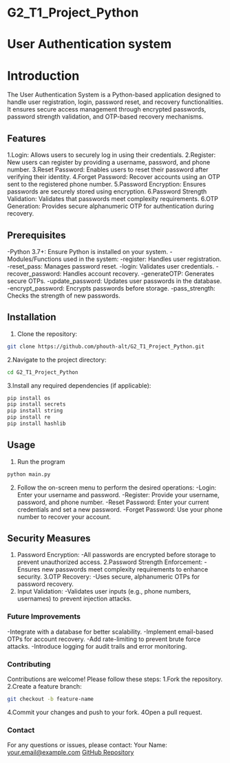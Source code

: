# G2_T1_Project_Python
# User Authentication system
# Introduction
The User Authentication System is a Python-based application designed to handle user registration, login, password reset, and recovery functionalities. It ensures secure access management through encrypted passwords, password strength validation, and OTP-based recovery mechanisms.

## Features
1.Login: Allows users to securely log in using their credentials.
2.Register: New users can register by providing a username, password, and phone number.
3.Reset Password: Enables users to reset their password after verifying their identity.
4.Forget Password: Recover accounts using an OTP sent to the registered phone number.
5.Password Encryption: Ensures passwords are securely stored using encryption.
6.Password Strength Validation: Validates that passwords meet complexity requirements.
6.OTP Generation: Provides secure alphanumeric OTP for authentication during recovery.

## Prerequisites
-Python 3.7+: Ensure Python is installed on your system.
-Modules/Functions used in the system:
    -register: Handles user registration.
    -reset_pass: Manages password reset.
    -login: Validates user credentials.
    -recover_password: Handles account recovery.
    -generateOTP: Generates secure OTPs.
    -update_password: Updates user passwords in the database.
    -encrypt_password: Encrypts passwords before storage.
    -pass_strength: Checks the strength of new passwords.

## Installation 
1. Clone the repository:
```bash
git clone https://github.com/phouth-alt/G2_T1_Project_Python.git
```
2.Navigate to the project directory:
```bash
cd G2_T1_Project_Python
```
3.Install any required dependencies (if applicable):
```bash
pip install os
pip install secrets
pip install string
pip install re
pip install hashlib
```

## Usage
1. Run the program
```bash
python main.py
```
2. Follow the on-screen menu to perform the desired operations:
-Login: Enter your username and password.
-Register: Provide your username, password, and phone number.
-Reset Password: Enter your current credentials and set a new password.
-Forget Password: Use your phone number to recover your account.

## Security Measures

1. Password Encryption:
-All passwords are encrypted before storage to prevent unauthorized access.
2.Password Strength Enforcement:
-Ensures new passwords meet complexity requirements to enhance security.
3.OTP Recovery:
-Uses secure, alphanumeric OTPs for password recovery.
4. Input Validation:
-Validates user inputs (e.g., phone numbers, usernames) to prevent injection attacks.

### Future Improvements
-Integrate with a database for better scalability.
-Implement email-based OTPs for account recovery.
-Add rate-limiting to prevent brute force attacks.
-Introduce logging for audit trails and error monitoring.

### Contributing
Contributions are welcome! Please follow these steps:
1.Fork the repository.
2.Create a feature branch:
```bash
git checkout -b feature-name
```
4.Commit your changes and push to your fork.
4Open a pull request.

### Contact
For any questions or issues, please contact:
Your Name: your.email@example.com
[GitHub Repository](https://github.com/phouth-alt/G2_T1_Project_Python.git)